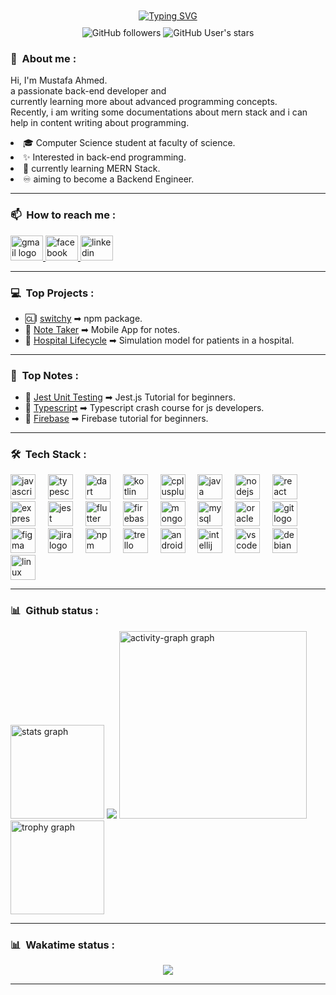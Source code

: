 <p align="center" style="margin: 10px 0">
    <a href="https://git.io/typing-svg"><img src="https://readme-typing-svg.demolab.com?font=Fira+Code&pause=1000&center=true&vCenter=true&random=false&width=435&lines=I'm+a+Junior+Software+Engineer👨‍💻;I'm+a+Back-End+Developer;I'm++an+Active+Learner" alt="Typing SVG" /></a>
</p>

<div align="center">
    <img alt="GitHub followers" src="https://img.shields.io/github/followers/MustafaAhmed313?logo=github">
    <img alt="GitHub User's stars" src="https://img.shields.io/github/stars/MustafaAhmed313?logo=github">
</div>

<h3> 🤵 &nbsp;About me : </h3>

<div>
    <p>
        Hi, I'm Mustafa Ahmed.<br> 
        a passionate back-end developer and <br>currently learning more about advanced programming concepts.<br>         
        Recently, i am writing some documentations about mern stack and i can help in content writing about programming.
    </p>
    <li>🎓 Computer Science student at faculty of science.</li>
    <li>✨ Interested in back-end programming.</li>
    <li>🌱 currently learning MERN Stack.</li>
    <li>♾️ aiming to become a Backend Engineer.</li>
</div>

---

<h3> 📫 &nbsp;How to reach me : </h3>
<div align="left">
        <a href="mailto:mostafa3132004@gmail.com">
        <img src="https://raw.githubusercontent.com/maurodesouza/profile-readme-generator/master/src/assets/icons/social/gmail/default.svg" width="52" height="40" alt="gmail logo"  />
        </a>
        <a href="https://www.facebook.com/profile.php?id=100009770403789">
        <img src="https://raw.githubusercontent.com/maurodesouza/profile-readme-generator/master/src/assets/icons/social/facebook/default.svg" width="52" height="40" alt="facebook logo"  />
        </a>
        <a href="https://www.linkedin.com/in/mustafa-ahmed-6489501a6/">
        <img src="https://raw.githubusercontent.com/maurodesouza/profile-readme-generator/master/src/assets/icons/social/linkedin/default.svg" width="52" height="40" alt="linkedin logo"  />
        </a>
</div>

---

<h3> 💻 &nbsp;Top Projects : </h3>

- 🆑I [switchy](https://www.npmjs.com/package/switchy-cli) ➡ npm package.
- 📔 [Note Taker](https://github.com/MustafaAhmed313/Note-Taker/releases/tag/v1.0.0) ➡ Mobile App for notes.
- 🏥 [Hospital Lifecycle](https://github.com/MustafaAhmed313/hospital-simulation) ➡ Simulation model for patients in a hospital.

---

<h3> 📓 &nbsp;Top Notes : </h3>

- 📌 [Jest Unit Testing](https://github.com/MustafaAhmed313/Jest-JS-Unit-Testing) ➡ Jest.js Tutorial for beginners.
- 📌 [Typescript](https://github.com/MustafaAhmed313/Typescript-for-JSDevs) ➡ Typescript crash course for js developers.
- 📌 [Firebase](https://github.com/MustafaAhmed313/Firebase-Tutorial) ➡ Firebase tutorial for beginners.
    
---

<h3>🛠 &nbsp;Tech Stack :</h3>
<div align="left">
  <img src="https://cdn.jsdelivr.net/gh/devicons/devicon/icons/javascript/javascript-original.svg" height="40" alt="javascript logo"  />
  <img width="12" />
  <img src="https://cdn.jsdelivr.net/gh/devicons/devicon/icons/typescript/typescript-original.svg" height="40" alt="typescript logo"  />
  <img width="12" />
  <img src="https://cdn.jsdelivr.net/gh/devicons/devicon/icons/dart/dart-original.svg" height="40" alt="dart logo"  />
  <img width="12" />
  <img src="https://cdn.jsdelivr.net/gh/devicons/devicon/icons/kotlin/kotlin-original.svg" height="40" alt="kotlin logo"  />
  <img width="12" />
  <img src="https://cdn.jsdelivr.net/gh/devicons/devicon/icons/cplusplus/cplusplus-original.svg" height="40" alt="cplusplus logo"  />
  <img width="12" />
  <img src="https://cdn.jsdelivr.net/gh/devicons/devicon/icons/java/java-original.svg" height="40" alt="java logo"  />
  <img width="12" />
  <img src="https://cdn.jsdelivr.net/gh/devicons/devicon/icons/nodejs/nodejs-original.svg" height="40" alt="nodejs logo"  />
  <img width="12" />
  <img src="https://cdn.jsdelivr.net/gh/devicons/devicon/icons/react/react-original.svg" height="40" alt="react logo"  />
  <img width="12" />
  <img src="https://cdn.jsdelivr.net/gh/devicons/devicon/icons/express/express-original.svg" height="40" alt="express logo"  />
  <img width="12" />
  <img src="https://cdn.jsdelivr.net/gh/devicons/devicon/icons/jest/jest-plain.svg" height="40" alt="jest logo"  />
  <img width="12" />
  <img src="https://cdn.jsdelivr.net/gh/devicons/devicon/icons/flutter/flutter-original.svg" height="40" alt="flutter logo"  />
  <img width="12" />
  <img src="https://cdn.jsdelivr.net/gh/devicons/devicon/icons/firebase/firebase-plain.svg" height="40" alt="firebase logo"  />
  <img width="12" />
  <img src="https://cdn.jsdelivr.net/gh/devicons/devicon/icons/mongodb/mongodb-original.svg" height="40" alt="mongodb logo"  />
  <img width="12" />
  <img src="https://cdn.jsdelivr.net/gh/devicons/devicon/icons/mysql/mysql-original.svg" height="40" alt="mysql logo"  />
  <img width="12" />
  <img src="https://cdn.jsdelivr.net/gh/devicons/devicon/icons/oracle/oracle-original.svg" height="40" alt="oracle logo"  />
  <img width="12" />
  <img src="https://cdn.jsdelivr.net/gh/devicons/devicon/icons/git/git-original.svg" height="40" alt="git logo"  />
  <img width="12" />
  <img src="https://cdn.jsdelivr.net/gh/devicons/devicon/icons/figma/figma-original.svg" height="40" alt="figma logo"  />
  <img width="12" />
  <img src="https://cdn.jsdelivr.net/gh/devicons/devicon/icons/jira/jira-original.svg" height="40" alt="jira logo"  />
  <img width="12" />
  <img src="https://cdn.jsdelivr.net/gh/devicons/devicon/icons/npm/npm-original-wordmark.svg" height="40" alt="npm logo"  />
  <img width="12" />
  <img src="https://cdn.jsdelivr.net/gh/devicons/devicon/icons/trello/trello-plain.svg" height="40" alt="trello logo"  />
  <img width="12" />
  <img src="https://cdn.jsdelivr.net/gh/devicons/devicon/icons/androidstudio/androidstudio-original.svg" height="40" alt="androidstudio logo"  />
  <img width="12" />
  <img src="https://cdn.jsdelivr.net/gh/devicons/devicon/icons/intellij/intellij-original.svg" height="40" alt="intellij logo"  />
  <img width="12" />
  <img src="https://cdn.jsdelivr.net/gh/devicons/devicon/icons/vscode/vscode-original.svg" height="40" alt="vscode logo"  />
  <img width="12" />
  <img src="https://cdn.jsdelivr.net/gh/devicons/devicon/icons/debian/debian-original.svg" height="40" alt="debian logo"  />
  <img width="12" />
  <img src="https://cdn.jsdelivr.net/gh/devicons/devicon/icons/linux/linux-original.svg" height="40" alt="linux logo"  />
</div>

---

<h3> 📊 &nbsp;Github status : </h3>
<div align="left">
  <img src="https://github-readme-stats.vercel.app/api?username=MustafaAhmed313&hide_title=false&hide_rank=false&show_icons=true&include_all_commits=true&count_private=true&disable_animations=false&theme=github_dark&locale=en&hide_border=true&order=1" height="150" alt="stats graph"  />
<img src="https://streak-stats.demolab.com/?user=MustafaAhmed313&theme=Algolia&hide_border=true&order=2" />
  <img src="https://github-readme-activity-graph.vercel.app/graph?username=MustafaAhmed313&radius=16&theme=github-dark&area=true&order=5&hide_border=true" height="300" alt="activity-graph graph"  />
  <img src="https://github-profile-trophy.vercel.app?username=MustafaAhmed313&theme=algolia&column=-1&row=1&margin-w=8&margin-h=8&no-bg=true&no-frame=true&order=4" height="150" alt="trophy graph"  />
</div>

---

<h3> 📊 &nbsp;Wakatime status : </h3>
<div align="center">
    <a href="https://wakatime.com"><img src="https://wakatime.com/share/@Meow_Programmer/3a8c1259-1055-4fb1-9635-a977eed3a32a.png" /></a>
</div>

---
